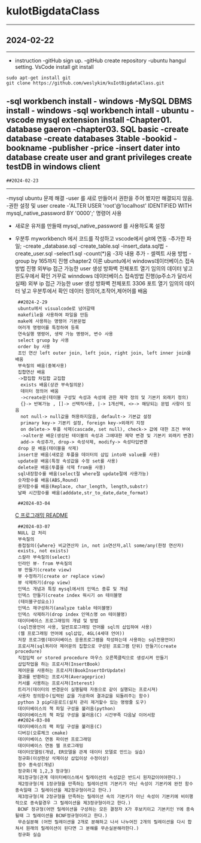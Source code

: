 # kuIotBigdataClass


---
## 2024-02-22
---

- instruction
-gitHub sign up.
-gitHub create repository
-ubuntu hangul setting.
VsCode install
git install
```shell
sudo apt-get install git
git clone https://github.com/weslykim/kuIotBigdataClass.git
```
-sql workbench install - windows
-MySQL DBMS install - windows
-sql workbench intall - ubuntu
-vscode mysql extension install
-Chapter01. database gaeron
-chapter03. SQL basic
    -create database
    -create databases 3table
        -bookid
        -bookname
        -publisher
        -price
    -insert dater into database
    create user and grant privileges
    create testDB in windows client
---
    ##2024-02-23
---

-mysql ubuntu 문제 해결
-user 를 새로 만들어서 권한을 주어 봤지만 해결되지 않음.
-권한 설정 및 user create
    -'ALTER USER 'root'@'localhost' IDENTIFIED WITH mysql_native_password BY '0000';' 명령어 사용
 - 새로운 유저를 만들때 mysql_native_password 를 사용하도록 설정
 - 우분투 myworkbench 에서 코드를 작성하고 vscode에서 git에 연동
    -추가한 파일;
        -create _database.sql
        -create_table.sql
        -insert_data.sql법
        -create_user.sql
        -select1.sql
        -count(*)움
      -3자 내용 추가
        - 셀렉트 사용 방법
        - group by 165까지 진행
        chapter2 이론
        ubuntu에서 windows데이터베이스 접속방법 진행
        외부ip 접근 가능한 user 생성
        방화벽 전체포트 열기
        임의의 데이터 넣고 윈도우에서 확인
        거꾸로 winndows 데이터베이스 접속방법 진행(ip주소가 달라서 실패)
        외부 ip 접근 가능한 user 생성
        방화벽 전체포트 3306 포트 열기
        임의의 데이터 넣고 우분투에서 확인
        데이터 정의어,조작어,제어어를 배움

        ##2024-2-29
        ubuntu에서 visualcode로 넘어갈때
        makefile을 사용하여 파일을 만듬
        make에 사용하는 명령어 기본문법
        여러개 명령어를 특정하여 등록
        연속실행 명령어, 생략 가능 명령어, 변수 사용
        select gruop by 사용
        order by 사용
        조인 연산 left outer join, left join, right join, left inner join을 배움
        부속질의 배움(중복사용)
        집합연산 배움
        ->합집합 차집합 교집합
         exists 배움(상관 부속질의문)
         데이터 정의어 배움
         ->create문(테이블 구성및 속성과 속성에 관한 제약 정의 및 기본키 외래키 정의)
         {}-> 반복가능 , []-> 선택적사용, |-> 1개선택, <>-> 해당되는 문법 사항이 있음
         not null-> null값을 허용하지않음, default-> 기본값 설정
         primary key-> 기본키 설정, foreign key->외래키 지정
         on delete-> 투플 삭제(cascade, set null), check-> 값에 대한 조건 부여
         ->alter문 배운(생성된 테이블의 속성과 그에대한 제약 변경 및 기본키 외래키 변경)
         add-> 속성추가, drop-> 속성삭제, modify-> 속성타입변경
        drop 문 배움(테이블을 삭제)
        insert문 배움(새로운 투플을 데이터의 삽입 into와 value를 사용)
        update문 배움(특정 속성값을 수정 set를 사용)
        delete문 배움(투플을 삭제 from을 사용)
        sql내장함수를 배움(select절 where절 update절에 사용가능)
        숫자함수를 배움(ABS,Round)
        문자함수를 배움(Replace, char_length, length,substr)
        날짜 시간함수를 배움(adddate,str_to_date,date_format)

        ##2024-03-04
    [C 프로그래밍 README](./C_src/Readme.md)

        ##2024-03-07
        NULL 값 처리
        부속질의
        중첩질의({where} 비교연산자 in, not in연산자,all some/any(한정 연산자)
        exists, not exists)
        스칼라 부속질의(select)
        인라인 뷰- from 부속질의
        뷰 만들기(create view)
        뷰 수정하기(create or replace view)
        뷰 삭제하기(drop view)
        인덱스 개념과 특징 mysql에서의 인덱스 종류 및 개념
        인덱스 만들기(create index 뭐시기 on 테이블명
        (테이블구성요소))
        인덱스 재구성하기(analyze table 테이블명)
        인덱스 삭제하기(drop index 인덱스명 on 테이블명)
        데이터베이스 프로그래밍의 개념 및 방법
        (sql전용언어 사용, 일반프로그래밍 언어를 sql의 삽입하여 사용)
        (웹 프로그래밍 언어에 sql삽입, 4GL(4세대 언어))
        저장 프로그램(데이터베이스 응용프로그램을 작성하는데 사용하는 sql전용언어)
        프로시져(sql쿼리아 제어문의 집합으로 구성된 프로그램 단위) 만들기(create procedure)
        직접입력 or stored procedure 마우스 오른쪽클릭으로 생성시켜 만들기
        삽입작업을 하는 프로시져(InsertBook)
        제어문을 사용하는 프로시저(BookInsertOrUpdate)
        결과를 반환하는 프로시져(Averageprice)
        커서를 사용하는 프로시져(Interest)
        트리거(데이터의 변경문이 실행될때 자동으로 같이 실행되는 프로시져)
        사용자 정의함수(입력된 값을 가공하여 결과값을 되돌려주는 함수)
        python 3 pip다운로드(설치 관리 제거할수 있는 명령줄 도구)
        데이터베이스의 책 파일 구성을 불러옴(python)
        데이터베이스의 책 파일 구성을 불러옴(C) 시간부족 다음날 이어서함
        ##2024-03-08
        데이터베이스의 팩 파일 구성을 불러옹(C)
        디버깅(오류체크 cmake)
        데이터베이스 연동 파이썬 프로그래밍
        데이터베이스 연동 웹 프로그래밍
        데이터모델링(개념, ER모델을 관계 데이터 모델로 만드는 실습)
        정규화(이상현상 삭제이상 삽입이상 수정이상)
        함수 종속성(개념)
        정규화(제 1,2,3 정규형)
        제1정규형(관계 데이터베이스에서 릴레이션의 속성값은 반드시 원자값이어야한다.)
        제2정규형(제 1정규형을 만족하는 릴레이션의 기본키가 아닌 속성이 기본키에 완전 함수 종속일때 그 릴레이션을 제2정규형이라고 한다.)
        제3정규형(제 2정규형을 만족하는 릴레이션 속의 기본키가 아닌 속성이 기본키에 비이행적으로 종속할경우 그 릴레이션을 제3정규형이라고 한다.)
        BCNF 정규형(어떤 릴레이션을 구성하는 모든 결정자 X가 후보키이고 기본키인 Y에 종속될때 그 릴레이션을 BCNF정규형이라고 한다.)
        무손실분해 (어떤 릴레이션을 2개로 분해하고 나서 나누어진 2개의 릴레이션을 다시 합쳐서 원래의 릴레이션이 된다면 그 분해를 무손실분해라한다.)
        정규화 실습
